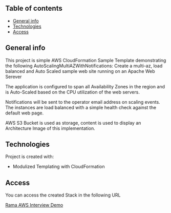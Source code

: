 ## Table of contents
* [General info](#general-info)
* [Technologies](#technologies)
* [Access](#access)

## General info
This project is simple AWS CloudFormation Sample Template demonstrating the following 
  AutoScalingMultiAZWithNotifications:
  Create a multi-az, 
  load balanced and Auto Scaled sample web site running on an Apache Web Serever 
  
  The application is configured to span all Availability Zones in the
  region and is Auto-Scaled based on the CPU utilization of the web servers. 
  
  Notifications will be sent to the operator email address on scaling events. The instances are
  load balanced with a simple health check against the default web page.
  
  AWS S3 Bucket is used as storage, content is used to display an Architecture Image of this implementation.
	
## Technologies
Project is created with:
* Modulized Templating with CloudFormation
	
## Access
You can access the created Stack in the following URL

[Rama AWS Interview Demo](http://demo.rama-arun.info)
